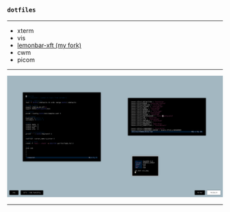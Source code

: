 ### `dotfiles`
---

* xterm
* vis
* [lemonbar-xft (my fork)](https://github.com/e-zk/lemonbar-xft)
* cwm
* picom

---

![screenshot](etc/scrot.png "rice")

---
